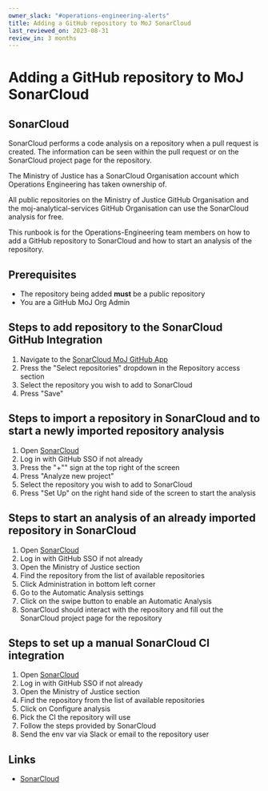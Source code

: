 ```yaml
---
owner_slack: "#operations-engineering-alerts"
title: Adding a GitHub repository to MoJ SonarCloud
last_reviewed_on: 2023-08-31
review_in: 3 months
---
```

# Adding a GitHub repository to MoJ SonarCloud

## SonarCloud

SonarCloud performs a code analysis on a repository when a pull request is created. The information can be seen within the pull request or on the SonarCloud project page for the repository.

The Ministry of Justice has a SonarCloud Organisation account which Operations Engineering has taken ownership of.

All public repositories on the Ministry of Justice GitHub Organisation and the moj-analytical-services GitHub Organisation can use the SonarCloud analysis for free.

This runbook is for the Operations-Engineering team members on how to add a GitHub repository to SonarCloud and how to start an analysis of the repository.

## Prerequisites

* The repository being added **must** be a public repository
* You are a GitHub MoJ Org Admin

## Steps to add repository to the SonarCloud GitHub Integration

1. Navigate to the [SonarCloud MoJ GitHub App](https://github.com/organizations/ministryofjustice/settings/installations/16911235)
2. Press the "Select repositories" dropdown in the Repository access section
3. Select the repository you wish to add to SonarCloud
4. Press "Save"

## Steps to import a repository in SonarCloud and to start a newly imported repository analysis

1. Open [SonarCloud](https://sonarcloud.io/projects)
2. Log in with GitHub SSO if not already
3. Press the "+"" sign at the top right of the screen
4. Press "Analyze new project"
5. Select the repository you wish to add to SonarCloud
6. Press "Set Up" on the right hand side of the screen to start the analysis

## Steps to start an analysis of an already imported repository in SonarCloud

1. Open [SonarCloud](https://sonarcloud.io/projects)
2. Log in with GitHub SSO if not already
3. Open the Ministry of Justice section
4. Find the repository from the list of available repositories
5. Click Administration in bottom left corner
6. Go to the Automatic Analysis settings
7. Click on the swipe button to enable an Automatic Analysis
8. SonarCloud should interact with the repository and fill out the SonarCloud project page for the repository

## Steps to set up a manual SonarCloud CI integration

1. Open [SonarCloud](https://sonarcloud.io/projects)
2. Log in with GitHub SSO if not already
3. Open the Ministry of Justice section
4. Find the repository from the list of available repositories
5. Click on Configure analysis
6. Pick the CI the repository will use
7. Follow the steps provided by SonarCloud
8. Send the env var via Slack or email to the repository user

## Links

* [SonarCloud](https://sonarcloud.io)

